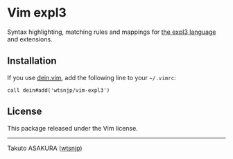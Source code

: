 # Vim expl3

Syntax highlighting, matching rules and mappings for [the expl3 language](https://github.com/latex3/latex3) and extensions.

## Installation

If you use [dein.vim](https://github.com/Shougo/dein.vim), add the following line to your `~/.vimrc`:

```vim
call dein#add('wtsnjp/vim-expl3')
```

## License

This package released under the Vim license.

---

Takuto ASAKURA ([wtsnjp](https://twitter.com/wtsnjp))